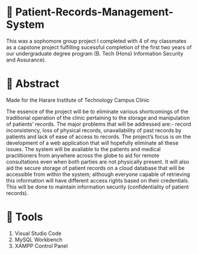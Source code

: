 # 🏥 Patient-Records-Management-System

This was a sophomore group project I completed with 4 of my classmates as a capstone project fulfilling sucessful completion of the first two years of our undergraduate degree program (B. Tech (Hons) Information Security and Assurance).

# 📄 Abstract

Made for the Harare Institute of Technology Campus Clinic

The essence of the project will be to eliminate various shortcomings of the traditional operation of the clinic pertaining to the storage and manipulation of patients’ records. The major problems that will be addressed are:- record inconsistency, loss of physical records, unavailability of past records by patients and lack of ease of access to records. The project’s focus is on the development of a web application that will hopefully eliminate all these issues. The system will be available to the patients and medical practitioners from anywhere across the globe to aid for remote consultations even when both parties are not physically present. It will also aid the secure storage of patient records on a cloud database that will be accessible from within the system; although everyone capable of retrieving this information will have different access rights based on their credentials. This will be done to maintain information security (confidentiality of patient records).

# 🔧 Tools

1. Visual Studio Code
2. MySQL Workbench
3. XAMPP Control Panel
